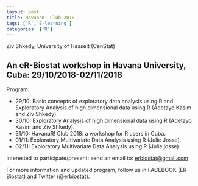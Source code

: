 ```yaml
---
layout: post
title: HavanaR! Club 2018 
tags: ['R','E-learning']
categories: ['R']
---
```


Ziv Shkedy, University of Hasselt (CenStat)


An eR-Biostat workshop in Havana University, Cuba: 29/10/2018-02/11/2018
----------------------
 
Program:

* 29/10:   Basic concepts of exploratory data analysis using R and Exploratory Analysis of high dimensional data using R (Adetayo Kasim and Ziv Shkedy).
* 30/10: Exploratory Analysis of high dimensional data using R (Adetayo Kasim and Ziv Shkedy).
* 31/10: HavanaR! Club 2018: a workshop for R users in Cuba.
* 01/11: Exploratory Multivariate Data Analysis using R (Julie Josse).
* 02/11: Exploratory Multivariate Data Analysis using R (Julie josse)

Interested to participate/present: send an email to: erbiostat@gmail.com 

For more information and updated program, follow us in FACEBOOK (ER-Biostat) and Twitter (@erbiostat).









